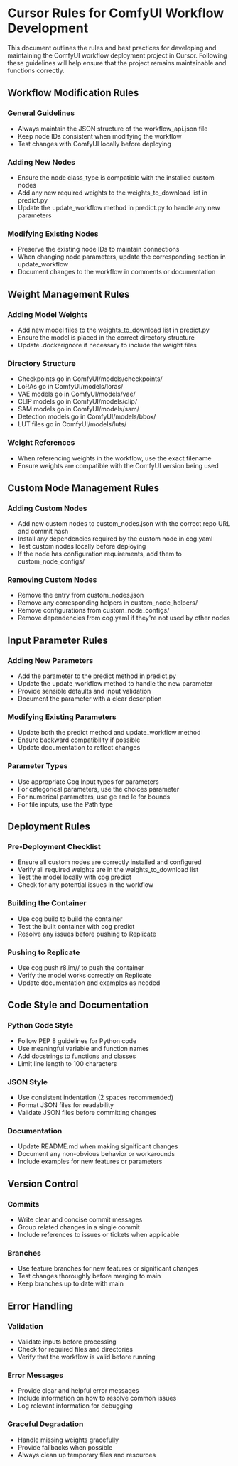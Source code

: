 # Cursor Rules for ComfyUI Workflow Development

This document outlines the rules and best practices for developing and maintaining the ComfyUI workflow deployment project in Cursor. Following these guidelines will help ensure that the project remains maintainable and functions correctly.

## Workflow Modification Rules

### General Guidelines
- Always maintain the JSON structure of the workflow_api.json file
- Keep node IDs consistent when modifying the workflow
- Test changes with ComfyUI locally before deploying

### Adding New Nodes
- Ensure the node class_type is compatible with the installed custom nodes
- Add any new required weights to the weights_to_download list in predict.py
- Update the update_workflow method in predict.py to handle any new parameters

### Modifying Existing Nodes
- Preserve the existing node IDs to maintain connections
- When changing node parameters, update the corresponding section in update_workflow
- Document changes to the workflow in comments or documentation

## Weight Management Rules

### Adding Model Weights
- Add new model files to the weights_to_download list in predict.py
- Ensure the model is placed in the correct directory structure
- Update .dockerignore if necessary to include the weight files

### Directory Structure
- Checkpoints go in ComfyUI/models/checkpoints/
- LoRAs go in ComfyUI/models/loras/
- VAE models go in ComfyUI/models/vae/
- CLIP models go in ComfyUI/models/clip/
- SAM models go in ComfyUI/models/sam/
- Detection models go in ComfyUI/models/bbox/
- LUT files go in ComfyUI/models/luts/

### Weight References
- When referencing weights in the workflow, use the exact filename
- Ensure weights are compatible with the ComfyUI version being used

## Custom Node Management Rules

### Adding Custom Nodes
- Add new custom nodes to custom_nodes.json with the correct repo URL and commit hash
- Install any dependencies required by the custom node in cog.yaml
- Test custom nodes locally before deploying
- If the node has configuration requirements, add them to custom_node_configs/

### Removing Custom Nodes
- Remove the entry from custom_nodes.json
- Remove any corresponding helpers in custom_node_helpers/
- Remove configurations from custom_node_configs/
- Remove dependencies from cog.yaml if they're not used by other nodes

## Input Parameter Rules

### Adding New Parameters
- Add the parameter to the predict method in predict.py
- Update the update_workflow method to handle the new parameter
- Provide sensible defaults and input validation
- Document the parameter with a clear description

### Modifying Existing Parameters
- Update both the predict method and update_workflow method
- Ensure backward compatibility if possible
- Update documentation to reflect changes

### Parameter Types
- Use appropriate Cog Input types for parameters
- For categorical parameters, use the choices parameter
- For numerical parameters, use ge and le for bounds
- For file inputs, use the Path type

## Deployment Rules

### Pre-Deployment Checklist
- Ensure all custom nodes are correctly installed and configured
- Verify all required weights are in the weights_to_download list
- Test the model locally with cog predict
- Check for any potential issues in the workflow

### Building the Container
- Use cog build to build the container
- Test the built container with cog predict
- Resolve any issues before pushing to Replicate

### Pushing to Replicate
- Use cog push r8.im/<username>/<model-name> to push the container
- Verify the model works correctly on Replicate
- Update documentation and examples as needed

## Code Style and Documentation

### Python Code Style
- Follow PEP 8 guidelines for Python code
- Use meaningful variable and function names
- Add docstrings to functions and classes
- Limit line length to 100 characters

### JSON Style
- Use consistent indentation (2 spaces recommended)
- Format JSON files for readability
- Validate JSON files before committing changes

### Documentation
- Update README.md when making significant changes
- Document any non-obvious behavior or workarounds
- Include examples for new features or parameters

## Version Control

### Commits
- Write clear and concise commit messages
- Group related changes in a single commit
- Include references to issues or tickets when applicable

### Branches
- Use feature branches for new features or significant changes
- Test changes thoroughly before merging to main
- Keep branches up to date with main

## Error Handling

### Validation
- Validate inputs before processing
- Check for required files and directories
- Verify that the workflow is valid before running

### Error Messages
- Provide clear and helpful error messages
- Include information on how to resolve common issues
- Log relevant information for debugging

### Graceful Degradation
- Handle missing weights gracefully
- Provide fallbacks when possible
- Always clean up temporary files and resources 